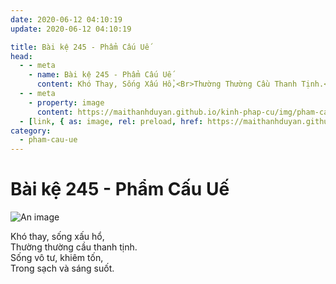 ```yaml
---
date: 2020-06-12 04:10:19
update: 2020-06-12 04:10:19

title: Bài kệ 245 - Phẩm Cấu Uế
head:
  - - meta
    - name: Bài kệ 245 - Phẩm Cấu Uế
      content: Khó Thay, Sống Xấu Hổ,<Br>Thường Thường Cầu Thanh Tịnh.<Br>Sống Vô Tư, Khiêm Tốn,<Br>Trong Sạch Và Sáng Suốt.<Br>
  - - meta
    - property: image
      content: https://maithanhduyan.github.io/kinh-phap-cu/img/pham-cau-ue/pham-cau-ue-245.jpg
  - [link, { as: image, rel: preload, href: https://maithanhduyan.github.io/kinh-phap-cu/img/pham-cau-ue/pham-cau-ue-245.jpg }]
category:
  - pham-cau-ue
---
```


# Bài kệ 245 - Phẩm Cấu Uế

![An image](/img/pham-cau-ue/pham-cau-ue-245.jpg)

Khó thay, sống xấu hổ,<br>Thường thường cầu thanh tịnh.<br>Sống vô tư, khiêm tốn,<br>Trong sạch và sáng suốt.<br>
